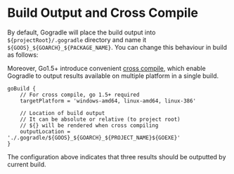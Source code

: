 # Build Output and Cross Compile

By default, Gogradle will place the build output into `${projectRoot}/.gogradle` directory and name it `${GOOS}_${GOARCH}_${PACKAGE_NAME}`. You can change this behaviour in build as follows:

Moreover, Go1.5+ introduce convenient [cross compile](https://dave.cheney.net/2015/08/22/cross-compilation-with-go-1-5), which enable Gogradle to output results available on multiple platform in a single build.

```
goBuild {
    // For cross compile, go 1.5+ required
    targetPlatform = 'windows-amd64, linux-amd64, linux-386'
    
    // Location of build output 
    // It can be absolute or relative (to project root)
    // ${} will be rendered when cross compiling
    outputLocation = './.gogradle/${GOOS}_${GOARCH}_${PROJECT_NAME}${GOEXE}'
}
```

The configuration above indicates that three results should be outputted by current build. 

